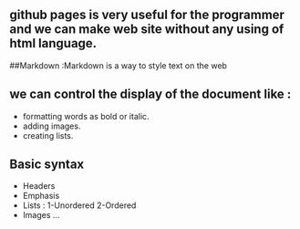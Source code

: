 ## github pages is very useful for the programmer and we can make web site without any using of html language. 

##Markdown :Markdown is a way to style text on the web

## we can control the display of the document like :
- formatting words as bold or italic.
- adding images.
- creating lists.

## Basic syntax
- Headers
- Emphasis 
- Lists : 1-Unordered 2-Ordered
- Images ...




